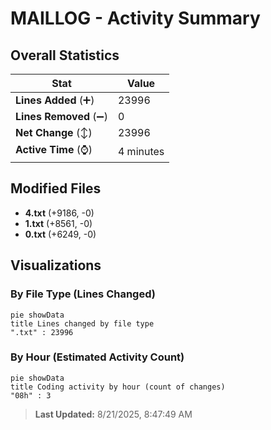 # MAILLOG - Activity Summary 

## Overall Statistics

| Stat                   | Value                                                             |
| ---------------------- | ----------------------------------------------------------------- |
| **Lines Added** (➕)   | 23996                                          |
| **Lines Removed** (➖) | 0                                        |
| **Net Change** (↕)    | 23996                |
| **Active Time** (⌚)   | 4 minutes |


## Modified Files
- **4.txt** (+9186, -0)
- **1.txt** (+8561, -0)
- **0.txt** (+6249, -0)

## Visualizations

### By File Type (Lines Changed)

```mermaid
pie showData
title Lines changed by file type
".txt" : 23996
```

### By Hour (Estimated Activity Count)

```mermaid
pie showData
title Coding activity by hour (count of changes)
"08h" : 3
```


> **Last Updated:** 8/21/2025, 8:47:49 AM